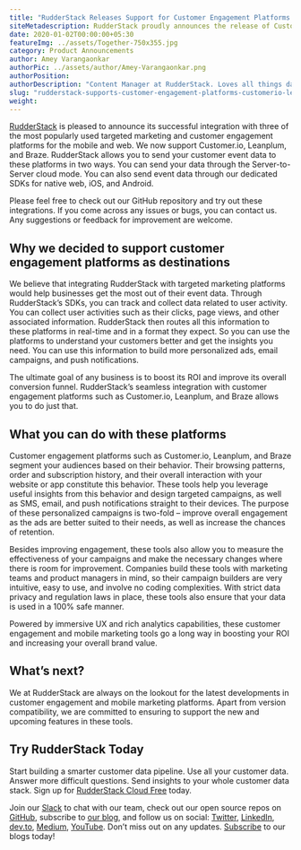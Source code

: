 ```yaml
---
title: "RudderStack Releases Support for Customer Engagement Platforms: Customer.io, Leanplum, and Braze"
siteMetadescription: RudderStack proudly announces the release of Customer.io, Slack, Webhooks and Azure Event Hubs support. Events gained by Customer.io are sent directly to us.
date: 2020-01-02T00:00:00+05:30
featureImg: ../assets/Together-750x355.jpg
category: Product Announcements
author: Amey Varangaonkar
authorPic: ../assets/author/Amey-Varangaonkar.png
authorPosition: 
authorDescription: "Content Manager at RudderStack. Loves all things data. Manchester United, music, and sci-fi fan, among other things."
slug: "rudderstack-supports-customer-engagement-platforms-customerio-leanplum-braze"
weight: 
---
```

[RudderStack](https://rudderstack.com/) is pleased to announce its successful integration with three of the most popularly used targeted marketing and customer engagement platforms for the mobile and web. We now support Customer.io, Leanplum, and Braze. RudderStack allows you to send your customer event data to these platforms in two ways. You can send your data through the Server-to-Server cloud mode. You can also send event data through our dedicated SDKs for native web, iOS, and Android.

Please feel free to check out our GitHub repository and try out these integrations. If you come across any issues or bugs, you can contact us. Any suggestions or feedback for improvement are welcome.  

**Why we decided to support customer engagement platforms as destinations**
---------------------------------------------------------------------------

We believe that integrating RudderStack with targeted marketing platforms would help businesses get the most out of their event data. Through RudderStack’s SDKs, you can track and collect data related to user activity. You can collect user activities such as their clicks, page views, and other associated information. RudderStack then routes all this information to these platforms in real-time and in a format they expect. So you can use the platforms to understand your customers better and get the insights you need. You can use this information to build more personalized ads, email campaigns, and push notifications. 

The ultimate goal of any business is to boost its ROI and improve its overall conversion funnel. RudderStack’s seamless integration with customer engagement platforms such as Customer.io, Leanplum, and Braze allows you to do just that.  

**What you can do with these platforms**
----------------------------------------

Customer engagement platforms such as Customer.io, Leanplum, and Braze segment your audiences based on their behavior. Their browsing patterns, order and subscription history, and their overall interaction with your website or app constitute this behavior. These tools help you leverage useful insights from this behavior and design targeted campaigns, as well as SMS, email, and push notifications straight to their devices. The purpose of these personalized campaigns is two-fold – improve overall engagement as the ads are better suited to their needs, as well as increase the chances of retention.

Besides improving engagement, these tools also allow you to measure the effectiveness of your campaigns and make the necessary changes where there is room for improvement. Companies build these tools with marketing teams and product managers in mind, so their campaign builders are very intuitive, easy to use, and involve no coding complexities. With strict data privacy and regulation laws in place, these tools also ensure that your data is used in a 100% safe manner.

Powered by immersive UX and rich analytics capabilities, these customer engagement and mobile marketing tools go a long way in boosting your ROI and increasing your overall brand value.  

**What’s next?**
----------------

We at RudderStack are always on the lookout for the latest developments in customer engagement and mobile marketing platforms. Apart from version compatibility, we are committed to ensuring to support the new and upcoming features in these tools.  

## Try RudderStack Today

Start building a smarter customer data pipeline. Use all your customer data. Answer more difficult questions. Send insights to your whole customer data stack. Sign up for [RudderStack Cloud Free](https://app.rudderlabs.com/signup?type=freetrial) today.

Join our [Slack](https://resources.rudderstack.com/join-rudderstack-slack) to chat with our team, check out our open source repos on [GitHub](https://github.com/rudderlabs), subscribe to [our blog](https://rudderstack.com/blog/), and follow us on social: [Twitter](https://twitter.com/RudderStack), [LinkedIn](https://www.linkedin.com/company/rudderlabs/), [dev.to](https://dev.to/rudderstack), [Medium](https://rudderstack.medium.com/), [YouTube](https://www.youtube.com/channel/UCgV-B77bV_-LOmKYHw8jvBw). Don’t miss out on any updates. [Subscribe](https://rudderstack.com/blog/) to our blogs today!